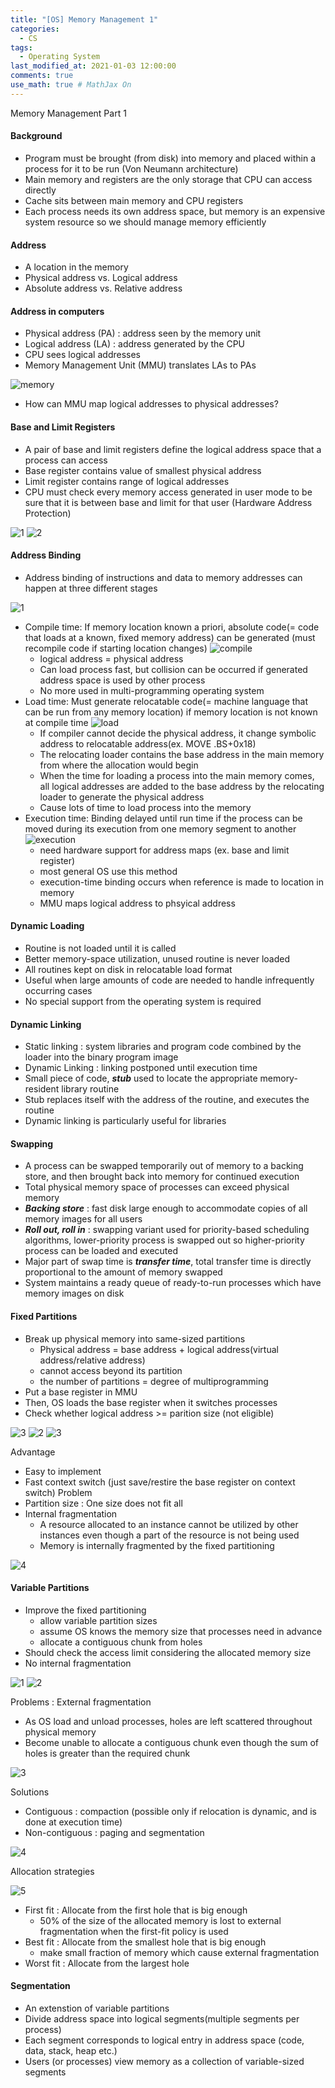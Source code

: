 ```yaml
---
title: "[OS] Memory Management 1"
categories: 
  - CS
tags:
  - Operating System
last_modified_at: 2021-01-03 12:00:00
comments: true
use_math: true # MathJax On
---
```


Memory Management Part 1

#### Background
- Program must be brought (from disk) into memory and placed within a process for it to be run (Von Neumann architecture)
- Main memory and registers are the only storage that CPU can access directly
- Cache sits between main memory and CPU registers
- Each process needs its own address space, but memory is an expensive system resource so we should manage memory efficiently

#### Address
- A location in the memory
- Physical address vs. Logical address
- Absolute address vs. Relative address

#### Address in computers
- Physical address (PA) : address seen by the memory unit
- Logical address (LA) : address generated by the CPU
- CPU sees logical addresses
- Memory Management Unit (MMU) translates LAs to PAs

![memory](https://user-images.githubusercontent.com/62474292/112439716-cf6e9200-8d8c-11eb-8087-51ea0310358d.JPG)

- How can MMU map logical addresses to physical addresses?

#### Base and Limit Registers
- A pair of base and limit registers define the logical address space that a process can access
- Base register contains value of smallest physical address
- Limit register contains range of logical addresses
- CPU must check every memory access generated in user mode to be sure that it is between base and limit for that user (Hardware Address Protection)

![1](https://user-images.githubusercontent.com/62474292/112460168-f2577100-8da1-11eb-95c4-5c6fed286da6.JPG)
![2](https://user-images.githubusercontent.com/62474292/112460277-0f8c3f80-8da2-11eb-98f0-f2b7b9710977.JPG)

#### Address Binding
- Address binding of instructions and data to memory addresses can happen at three different stages

![1](https://user-images.githubusercontent.com/62474292/112565745-fd051b00-8e20-11eb-9e3d-f17a39237c6a.JPG)

  - Compile time: If memory location known a priori, absolute code(= code that loads at a known, fixed memory address) can be generated (must recompile code if starting location changes)
    ![compile](https://user-images.githubusercontent.com/62474292/112566014-8e748d00-8e21-11eb-8606-7f87ac3c6841.JPG)
    - logical address = physical address
    - Can load process fast, but collision can be occurred if generated address space is used by other process
    - No more used in multi-programming operating system
  - Load time: Must generate relocatable code(= machine language that can be run from any memory location) if memory location is not known at compile time
    ![load](https://user-images.githubusercontent.com/62474292/112566019-8f0d2380-8e21-11eb-810a-f4c45dbc53b5.JPG)
    - If compiler cannot decide the physical address, it change symbolic address to relocatable address(ex. MOVE .BS+0x18)
    - The relocating loader contains the base address in the main memory from where the allocation would begin
    - When the time for loading a process into the main memory comes, all logical addresses are added to the base address by the relocating loader to generate the physical address
    - Cause lots of time to load process into the memory
  - Execution time: Binding delayed until run time if the process can be moved during its execution from one memory segment to another
    ![execution](https://user-images.githubusercontent.com/62474292/112568364-b108a500-8e25-11eb-8fa9-07932cf9be31.JPG)
    - need hardware support for address maps (ex. base and limit register)
    - most general OS use this method
    - execution-time binding occurs when reference is made to location in memory
    - MMU maps logical address to phsyical address

#### Dynamic Loading
- Routine is not loaded until it is called
- Better memory-space utilization, unused routine is never loaded
- All routines kept on disk in relocatable load format
- Useful when large amounts of code are needed to handle infrequently occurring cases
- No special support from the operating system is required

#### Dynamic Linking
- Static linking : system libraries and program code combined by the loader into the binary program image
- Dynamic Linking : linking postponed until execution time
- Small piece of code, ***stub*** used to locate the appropriate memory-resident library routine
- Stub replaces itself with the address of the routine, and executes the routine
- Dynamic linking is particularly useful for libraries

#### Swapping
- A process can be swapped temporarily out of memory to a backing store, and then brought back into memory for continued execution
- Total physical memory space of processes can exceed physical memory
- ***Backing store*** : fast disk large enough to accommodate copies of all memory images for all users
- ***Roll out, roll in*** : swapping variant used for priority-based scheduling algorithms, lower-priority process is swapped out so higher-priority process can be loaded and executed
- Major part of swap time is ***transfer time***, total transfer time is directly proportional to the amount of memory swapped
- System maintains a ready queue of ready-to-run processes which have memory images on disk

#### Fixed Partitions
- Break up physical memory into same-sized partitions
  - Physical address = base address + logical address(virtual address/relative address)
  - cannot access beyond its partition
  - the number of partitions = degree of multiprogramming
- Put a base register in MMU
- Then, OS loads the base register when it switches processes
- Check whether logical address >= parition size (not eligible)

![3](https://user-images.githubusercontent.com/62474292/112476187-fd67cc80-8db4-11eb-9168-b1a22f69c1e8.JPG)
![2](https://user-images.githubusercontent.com/62474292/112440926-39d40200-8d8e-11eb-8d63-1b3c2b31a059.JPG)
![3](https://user-images.githubusercontent.com/62474292/112440927-39d40200-8d8e-11eb-9d55-6b3f6f19c20a.JPG)

Advantage
- Easy to implement
- Fast context switch (just save/restire the base register on context switch)
Problem
- Partition size : One size does not fit all
- Internal fragmentation
  - A resource allocated to an instance cannot be utilized by other instances even though a part of the resource is not being used
  - Memory is internally fragmented by the fixed partitioning

![4](https://user-images.githubusercontent.com/62474292/112441517-9afbd580-8d8e-11eb-8779-e39aa9c04239.JPG)

#### Variable Partitions
- Improve the fixed partitioning
  - allow variable partition sizes
  - assume OS knows the memory size that processes need in advance
  - allocate a contiguous chunk from holes
- Should check the access limit considering the allocated memory size
- No internal fragmentation

![1](https://user-images.githubusercontent.com/62474292/112443077-dc40b500-8d8f-11eb-8288-884d7b052a4c.JPG)
![2](https://user-images.githubusercontent.com/62474292/112443081-dd71e200-8d8f-11eb-8110-abb80c6bb398.JPG)

Problems : External fragmentation
- As OS load and unload processes, holes are left scattered throughout physical memory
- Become unable to allocate a contiguous chunk even though the sum of holes is greater than the required chunk

![3](https://user-images.githubusercontent.com/62474292/112443306-23c74100-8d90-11eb-9e5f-fa4ee816ffe4.JPG)

Solutions
- Contiguous : compaction (possible only if relocation is dynamic, and is done at execution time)
- Non-contiguous : paging and segmentation

![4](https://user-images.githubusercontent.com/62474292/112447454-af42d100-8d94-11eb-990a-bcb632deca86.JPG)

Allocation strategies

![5](https://user-images.githubusercontent.com/62474292/112447462-b073fe00-8d94-11eb-9497-0bdc5108b92f.JPG)

- First fit : Allocate from the first hole that is big enough
  - 50% of the size of the allocated memory is lost to external fragmentation when the first-fit policy is used
- Best fit : Allocate from the smallest hole that is big enough
  - make small fraction of memory which cause external fragmentation
- Worst fit : Allocate from the largest hole

#### Segmentation
- An extenstion of variable partitions
- Divide address space into logical segments(multiple segments per process)
- Each segment corresponds to logical entry in address space (code, data, stack, heap etc.)
- Users (or processes) view memory as a collection of variable-sized segments

